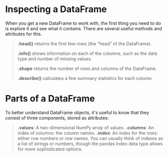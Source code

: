 
# Inspecting a DataFrame
When you get a new DataFrame to work with, the first thing you need to do is explore it and see what it contains. There are several useful methods and attributes for this.

>**.head()** returns the first few rows (the “head” of the DataFrame).
>
>**.info()** shows information on each of the columns, such as the data type and number of missing values.
>
>**.shape** returns the number of rows and columns of the DataFrame.
>
>**.describe()** calculates a few summary statistics for each column.


# Parts of a DataFrame
To better understand DataFrame objects, it's useful to know that they consist of three components, stored as attributes:

>**.values**: A two-dimensional NumPy array of values.
>**.columns**: An index of columns: the column names.
>**.index**: An index for the rows: either row numbers or row names.
You can usually think of indexes as a list of strings or numbers, though the pandas Index data type allows for more sophisticated options. 
